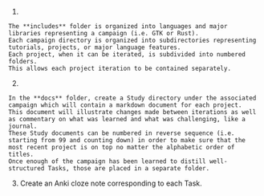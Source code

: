 1.  

    The **includes** folder is organized into languages and major libraries representing a campaign (i.e. GTK or Rust).
    Each campaign directory is organized into subdirectories representing tutorials, projects, or major language features.
    Each project, when it can be iterated, is subdivided into numbered folders.
    This allows each project iteration to be contained separately.

2.  

    In the **docs** folder, create a Study directory under the associated campaign which will contain a markdown document for each project.
    This document will illustrate changes made between iterations as well as commentary on what was learned and what was challenging, like a journal.
    These Study documents can be numbered in reverse sequence (i.e. starting from 99 and counting down) in order to make sure that the most recent project is on top no matter the alphabetic order of titles.
    Once enough of the campaign has been learned to distill well-structured Tasks, those are placed in a separate folder.
    
3.  Create an Anki cloze note corresponding to each Task.


